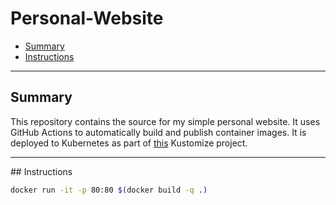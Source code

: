 # Personal-Website
* [Summary](#summary)
* [Instructions](#instructions)

<hr>

## Summary

This repository contains the source for my simple personal website. It uses GitHub Actions to automatically build and publish container images. It is deployed to Kubernetes as part of [this](https://github.com/zimmertr/Kubernetes-Manifests/tree/main/public/personal-website) Kustomize project. 

<hr>
## Instructions

```bash
docker run -it -p 80:80 $(docker build -q .)
```

